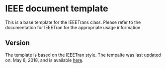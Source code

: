 # IEEE document template

This is a base template for the IEEETrans class. Please refer to the
documentation for IEEETran for the appropriate usage information.

## Version

The template is based on the IEEETran style. The tempalte was last
updated on: May 8, 2018, and is available [here].


[here]: https://www.ieee.org/content/dam/ieee-org/conferences/Conference-LaTeX-template_5-8-18.zip

